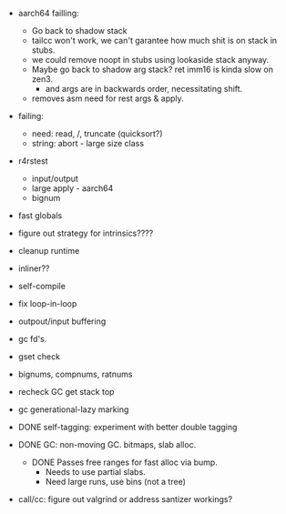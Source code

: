 
* aarch64 failling:
  * Go back to shadow stack
  * tailcc won't work, we can't garantee how much shit is on stack in stubs.
  * we could remove noopt in stubs using lookaside stack anyway.
  * Maybe go back to shadow arg stack? ret imm16 is kinda slow on zen3.
    * and args are in backwards order, necessitating shift.
  * removes asm need for rest args & apply.

* failing:
  
  * need: read, /, truncate (quicksort?)
  * string: abort - large size class

* r4rstest
  * input/output
  * large apply - aarch64
  * bignum

* fast globals

* figure out strategy for intrinsics????
* cleanup runtime
* inliner?? 

* self-compile
* fix loop-in-loop
* outpout/input buffering
* gc fd's.
* gset check
* bignums, compnums, ratnums

* recheck GC get stack top
* gc generational-lazy marking

* DONE self-tagging: experiment with better double tagging

* DONE GC: non-moving GC. bitmaps, slab alloc.  
  * DONE Passes free ranges for fast alloc via bump.
	* Needs to use partial slabs.
	* Need large runs, use bins (not a tree)

* call/cc: figure out valgrind or address santizer workings?
